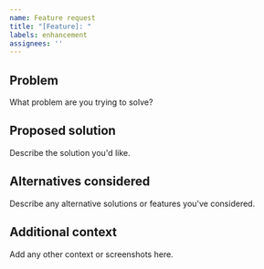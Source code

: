 ```yaml
---
name: Feature request
title: "[Feature]: "
labels: enhancement
assignees: ''
---
```


## Problem
What problem are you trying to solve?

## Proposed solution
Describe the solution you'd like.

## Alternatives considered
Describe any alternative solutions or features you've considered.

## Additional context
Add any other context or screenshots here.
